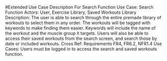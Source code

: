 #Extended Use Case Description For Search Function
Use Case: Search Function
Actors: User, Exercise Library, Saved Workouts Library
Description: The user is able to search through the entire premade library of workouts to select them in any order. The workouts will be tagged with keywords to make finding them easier. Keywords will include the name of the workout and the muscle group it targets. Users will also be able to access their saved workouts from the search screen, and search those by date or included workouts. 
Cross Ref: Requirements FR4, FR6.2, NFR1.4
Use Cases: Users must be logged in to access the search and saved workouts function.


